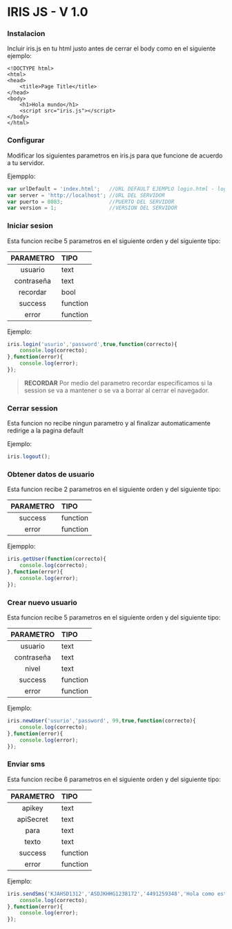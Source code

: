 # IRIS JS - V 1.0

### Instalacion

Incluir iris.js en tu html justo antes de cerrar el body como en el siguiente ejemplo:

```hmtl
<!DOCTYPE html>
<html>
<head>
    <title>Page Title</title>
</head>
<body>
    <h1>Hola mundo</h1>
    <script src="iris.js"></script>
</body>
</html>
```

### Configurar

Modificar los siguientes parametros en iris.js para que funcione de acuerdo a tu servidor.

Ejempplo:
```javascript
var urlDefault = 'index.html';   //URL DEFAULT EJEMPLO login.html - login.php - etc
var server = 'http://localhost'; //URL DEL SERVIDOR
var puerto = 8083;               //PUERTO DEL SERVIDOR
var version = 1;                 //VERSION DEL SERVIDOR
```

### Iniciar sesion

Esta funcion recibe 5 parametros en el siguiente orden y del siguiente tipo:

| PARAMETRO  |         TIPO            |
|:----------:| :---------------------- |
| usuario    | text  	               |
| contraseña | text                    |
| recordar   | bool		               |
| success    | function                |
| error      | function                |

Ejemplo:
```javascript
iris.login('usurio','password',true,function(correcto){
    console.log(correcto);
},function(error){
    console.log(error);
});
```
> **RECORDAR** Por medio del parametro recordar especificamos si la session se va a mantener o se va a borrar al cerrar el navegador.

### Cerrar session

Esta funcion no recibe ningun parametro y al finalizar automaticamente redirige a la pagina default

Ejemplo:
```javascript
iris.logout();
```

### Obtener datos de usuario

Esta funcion recibe 2 parametros en el siguiente orden y del siguiente tipo:

| PARAMETRO  |         TIPO            |
|:----------:| :---------------------- |
| success    | function                |
| error      | function                |

Ejempplo:
```javascript
iris.getUser(function(correcto){
    console.log(correcto);
},function(error){
    console.log(error);
});
```

### Crear nuevo usuario

Esta funcion recibe 5 parametros en el siguiente orden y del siguiente tipo:

| PARAMETRO  |         TIPO            |
|:----------:| :---------------------- |
| usuario    | text  	               |
| contraseña | text                    |
| nivel      | text  	               |
| success    | function                |
| error      | function                |

Ejemplo:
```javascript
iris.newUser('usurio','password', 99,true,function(correcto){
    console.log(correcto);
},function(error){
    console.log(error);
});
```

### Enviar sms

Esta funcion recibe 6 parametros en el siguiente orden y del siguiente tipo:

| PARAMETRO  |         TIPO            |
|:----------:| :---------------------- |
| apikey     | text                    |
| apiSecret  | text                    |
| para       | text                    |
| texto      | text                    |
| success    | function                |
| error      | function                |

Ejemplo:
```javascript
iris.sendSms('KJAHSD1312','ASDJKHHG1238172','4491259348','Hola como estas',function(correcto){
    console.log(correcto);
},function(error){
    console.log(error);
});
```
